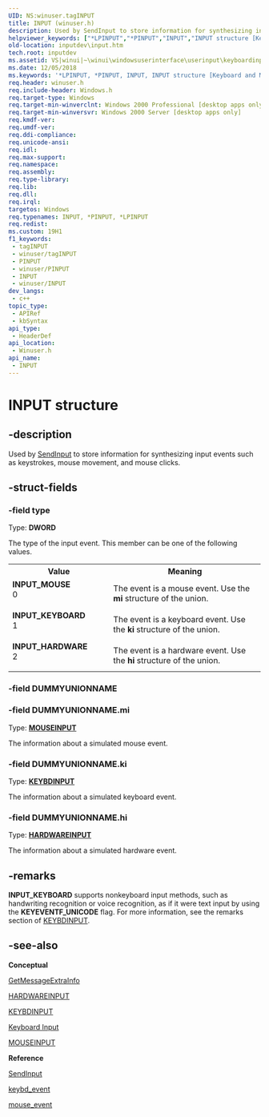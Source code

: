 ```yaml
---
UID: NS:winuser.tagINPUT
title: INPUT (winuser.h)
description: Used by SendInput to store information for synthesizing input events such as keystrokes, mouse movement, and mouse clicks.
helpviewer_keywords: ["*LPINPUT","*PINPUT","INPUT","INPUT structure [Keyboard and Mouse Input]","INPUT_HARDWARE","INPUT_KEYBOARD","INPUT_MOUSE","PINPUT","PINPUT structure pointer [Keyboard and Mouse Input]","_win32_INPUT_str","_win32_input_str_cpp","inputdev.input","winui._win32_input_str","winuser/INPUT","winuser/PINPUT"]
old-location: inputdev\input.htm
tech.root: inputdev
ms.assetid: VS|winui|~\winui\windowsuserinterface\userinput\keyboardinput\keyboardinputreference\keyboardinputstructures\input.htm
ms.date: 12/05/2018
ms.keywords: '*LPINPUT, *PINPUT, INPUT, INPUT structure [Keyboard and Mouse Input], INPUT_HARDWARE, INPUT_KEYBOARD, INPUT_MOUSE, PINPUT, PINPUT structure pointer [Keyboard and Mouse Input], _win32_INPUT_str, _win32_input_str_cpp, inputdev.input, winui._win32_input_str, winuser/INPUT, winuser/PINPUT'
req.header: winuser.h
req.include-header: Windows.h
req.target-type: Windows
req.target-min-winverclnt: Windows 2000 Professional [desktop apps only]
req.target-min-winversvr: Windows 2000 Server [desktop apps only]
req.kmdf-ver: 
req.umdf-ver: 
req.ddi-compliance: 
req.unicode-ansi: 
req.idl: 
req.max-support: 
req.namespace: 
req.assembly: 
req.type-library: 
req.lib: 
req.dll: 
req.irql: 
targetos: Windows
req.typenames: INPUT, *PINPUT, *LPINPUT
req.redist: 
ms.custom: 19H1
f1_keywords:
 - tagINPUT
 - winuser/tagINPUT
 - PINPUT
 - winuser/PINPUT
 - INPUT
 - winuser/INPUT
dev_langs:
 - c++
topic_type:
 - APIRef
 - kbSyntax
api_type:
 - HeaderDef
api_location:
 - Winuser.h
api_name:
 - INPUT
---
```


# INPUT structure


## -description

Used by <a href="/windows/desktop/api/winuser/nf-winuser-sendinput">SendInput</a> to store information for synthesizing input events such as keystrokes, mouse movement, and mouse clicks.

## -struct-fields

### -field type

Type: <b>DWORD</b>

The type of the input event. This member can be one of the following values. 

<table>
<tr>
<th>Value</th>
<th>Meaning</th>
</tr>
<tr>
<td width="40%"><a id="INPUT_MOUSE"></a><a id="input_mouse"></a><dl>
<dt><b>INPUT_MOUSE</b></dt>
<dt>0</dt>
</dl>
</td>
<td width="60%">
The event is a mouse event. Use the <b>mi</b> structure of the union.

</td>
</tr>
<tr>
<td width="40%"><a id="INPUT_KEYBOARD"></a><a id="input_keyboard"></a><dl>
<dt><b>INPUT_KEYBOARD</b></dt>
<dt>1</dt>
</dl>
</td>
<td width="60%">
The event is a keyboard event. Use the <b>ki</b> structure of the union.

</td>
</tr>
<tr>
<td width="40%"><a id="INPUT_HARDWARE"></a><a id="input_hardware"></a><dl>
<dt><b>INPUT_HARDWARE</b></dt>
<dt>2</dt>
</dl>
</td>
<td width="60%">
The event is a hardware event. Use the <b>hi</b> structure of the union.

</td>
</tr>
</table>

### -field DUMMYUNIONNAME

### -field DUMMYUNIONNAME.mi

Type: <b><a href="/windows/desktop/api/winuser/ns-winuser-mouseinput">MOUSEINPUT</a></b>

The information about a simulated mouse event.

### -field DUMMYUNIONNAME.ki

Type: <b><a href="/windows/desktop/api/winuser/ns-winuser-keybdinput">KEYBDINPUT</a></b>

The information about a simulated keyboard event.

### -field DUMMYUNIONNAME.hi

Type: <b><a href="/windows/desktop/api/winuser/ns-winuser-hardwareinput">HARDWAREINPUT</a></b>

The information about a simulated hardware event.

## -remarks

<b> INPUT_KEYBOARD</b> supports nonkeyboard input methods, such as handwriting recognition or voice recognition, as if it were text input by using the <b>KEYEVENTF_UNICODE</b> flag. For more information, see the remarks section of <a href="/windows/desktop/api/winuser/ns-winuser-keybdinput">KEYBDINPUT</a>.

## -see-also

<b>Conceptual</b>



<a href="/windows/desktop/api/winuser/nf-winuser-getmessageextrainfo">GetMessageExtraInfo</a>



<a href="/windows/desktop/api/winuser/ns-winuser-hardwareinput">HARDWAREINPUT</a>



<a href="/windows/desktop/api/winuser/ns-winuser-keybdinput">KEYBDINPUT</a>



<a href="/windows/desktop/inputdev/keyboard-input">Keyboard Input</a>



<a href="/windows/desktop/api/winuser/ns-winuser-mouseinput">MOUSEINPUT</a>



<b>Reference</b>



<a href="/windows/desktop/api/winuser/nf-winuser-sendinput">SendInput</a>



<a href="/windows/desktop/api/winuser/nf-winuser-keybd_event">keybd_event</a>



<a href="/windows/desktop/api/winuser/nf-winuser-mouse_event">mouse_event</a>